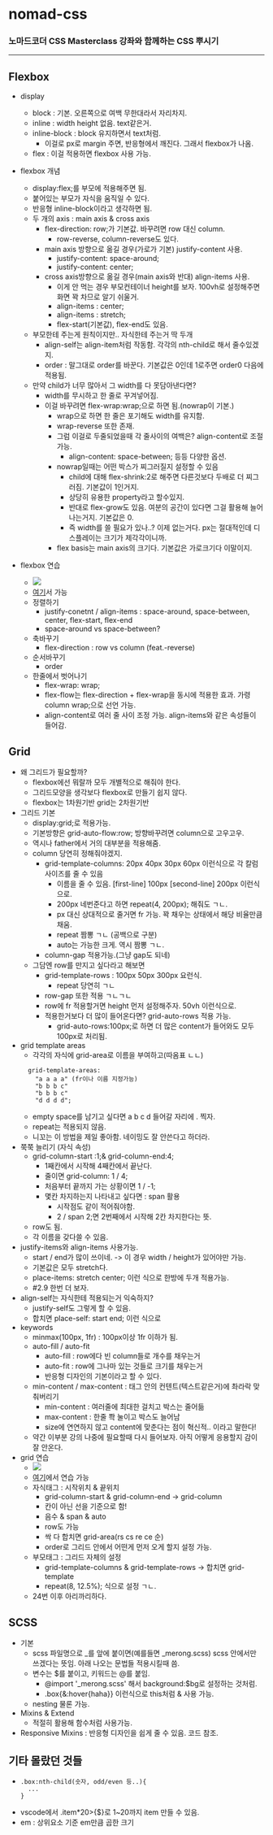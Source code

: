 # nomad-css
### 노마드코더 CSS Masterclass 강좌와 함께하는 CSS 뿌시기

---

## Flexbox
- display
  - block : 기본. 오른쪽으로 여백 무한대라서 자리차지.
  - inline : width height 없음. text같은거.
  - inline-block : block 유지하면서 text처럼.
    - 이걸로 px로 margin 주면, 반응형에서 깨진다. 그래서 flexbox가 나옴.
  - flex : 이걸 적용하면 flexbox 사용 가능.

- flexbox 개념
  - display:flex;를 부모에 적용해주면 됨.
  - 붙어있는 부모가 자식을 움직일 수 있다.
  - 반응형 inline-block이라고 생각하면 됨.
  - 두 개의 axis : main axis & cross axis
    - flex-direction: row;가 기본값. 바꾸려면 row 대신 column.
      - row-reverse, column-reverse도 있다.
    - main axis 방향으로 옮길 경우(가로가 기본) justify-content 사용.
      - justify-content: space-around;
      - justify-content: center;
    - cross axis방향으로 옮길 경우(main axis와 반대) align-items 사용.
      - 이게 안 먹는 경우 부모컨테이너 height를 보자. 100vh로 설정해주면 화면 꽉 차므로 알기 쉬울거.
      - align-items : center;
      - align-items : stretch;
      - flex-start(기본값), flex-end도 있음.
  - 부모한테 주는게 원칙이지만.. 자식한테 주는거 딱 두개
    - align-self는 align-item처럼 작동함. 각각의 nth-child로 해서 줄수있겠지.
    - order : 말그대로 order를 바꾼다. 기본값은 0인데 1로주면 order0 다음에 적용됨.
  - 만약 child가 너무 많아서 그 width를 다 못담아낸다면?
    - width를 무시하고 한 줄로 꾸겨넣어짐.
    - 이걸 바꾸려면 flex-wrap:wrap;으로 하면 됨.(nowrap이 기본.)
      - wrap으로 하면 한 줄은 포기해도 width를 유지함.
      - wrap-reverse 또한 존재.
      - 그럼 이걸로 두줄되었을때 각 줄사이의 여백은? align-content로 조절가능.
        - align-content: space-between; 등등 다양한 옵션.
      - nowrap일때는 어떤 박스가 찌그러질지 설정할 수 있음
        - child에 대해 flex-shrink:2로 해주면 다른것보다 두배로 더 찌그러짐. 기본값이 1인거지.
        - 상당히 유용한 property라고 할수있지.
        - 반대로 flex-grow도 있음. 여분의 공간이 있다면 그걸 활용해 늘어나는거지. 기본값은 0.
        - 즉 width를 쓸 필요가 있나..? 이제 없는거다. px는 절대적인데 디스플레이는 크기가 제각각이니까.
      - flex basis는 main axis의 크기다. 기본값은 가로크기다 이말이지.

- flexbox 연습
  - ![](https://github.com/KangJunewoo/nomad-css/blob/master/Flexbox/flexboxfroggy.gif)
  - [여기](http://flexboxfroggy.com/)서 가능
  - 정렬하기
    - justify-conetnt / align-items : space-around, space-between, center, flex-start, flex-end
    - space-around vs space-between?
  - 축바꾸기
    -  flex-direction : row vs column (feat.-reverse)
  - 순서바꾸기
    - order
  - 한줄에서 벗어나기
    - flex-wrap: wrap;
    - flex-flow는 flex-direction + flex-wrap을 동시에 적용한 효과. 가령 column wrap;으로 선언 가능.
    - align-content로 여러 줄 사이 조정 가능. align-items와 같은 속성들이 들어감.

  
## Grid
- 왜 그리드가 필요할까?
  - flexbox에선 뭐랄까 모두 개별적으로 해줘야 한다.
  - 그리드모양을 생각보다 flexbox로 만들기 쉽지 않다.
  - flexbox는 1차원기반 grid는 2차원기반
- 그리드 기본
  - display:grid;로 적용가능.
  - 기본방향은 grid-auto-flow:row; 방향바꾸려면 column으로 고우고우.
  - 역시나 father에서 거의 대부분을 적용해줌.
  - column 당연히 정해줘야겠지.
    - grid-template-columns: 20px 40px 30px 60px 이런식으로 각 칼럼 사이즈를 줄 수 있음
      - 이름을 줄 수 있음. \[first-line\] 100px \[second-line\] 200px 이런식으로.
      - 200px 네번준다고 하면 repeat(4, 200px); 해줘도 ㄱㄴ.
      - px 대신 상대적으로 줄거면 fr 가능. 꽉 채우는 상태에서 해당 비율만큼 채움.
      - repeat 짬뽕 ㄱㄴ (공백으로 구분)
      - auto는 가능한 크게. 역시 짬뽕 ㄱㄴ.
    - column-gap 적용가능.(그냥 gap도 되네)
  - 그담엔 row를 만지고 싶다라고 해보면
    - grid-template-rows : 100px 50px 300px 요런식.
      - repeat 당연히 ㄱㄴ
    - row-gap 또한 적용 ㄱㄴㄱㄴ
    - row에 fr 적용할거면 height 먼저 설정해주자. 50vh 이런식으로.
    - 적용한거보다 더 많이 들어온다면? grid-auto-rows 적용 가능.
      - grid-auto-rows:100px;로 하면 더 많은 content가 들어와도 모두 100px로 처리됨.
- grid template areas
  - 각각의 자식에 grid-area로 이름을 부여하고(따옴표 ㄴㄴ)
  ```
    grid-template-areas:
      "a a a a" (fr이나 이름 지정가능)
      "b b b c" 
      "b b b c" 
      "d d d d"; 
  ```
  - empty space를 남기고 싶다면 a b c d 들어갈 자리에 . 찍자.
  - repeat는 적용되지 않음.
  - 니꼬는 이 방법을 제일 좋아함. 네이밍도 잘 안쓴다고 하더라.
- 쭉쭉 늘리기 (자식 속성)
  - grid-column-start :1;& grid-column-end:4;
    - 1째칸에서 시작해 4째칸에서 끝난다.
    - 줄이면 grid-column: 1 / 4;
    - 처음부터 끝까지 가는 상황이면 1 / -1;
    - 몇칸 차지하는지 나타내고 싶다면 : span 활용
      - 시작점도 같이 적어줘야함.
      - 2 / span 2;면 2번째에서 시작해 2칸 차지한다는 뜻.
  - row도 됨.
  - 각 이름을 갖다쓸 수 있음.
- justify-items와 align-items 사용가능.
  - start / end가 많이 쓰이네. -> 이 경우 width / height가 있어야만 가능.
  - 기본값은 모두 stretch다.
  - place-items: stretch center; 이런 식으로 한방에 두개 적용가능.
  - #2.9 한번 더 보자.
- align-self는 자식한테 적용되는거 익숙하지?
  - justify-self도 그렇게 할 수 있음.
  - 합치면 place-self: start end; 이런 식으로
- keywords
  - minmax(100px, 1fr) : 100px이상 1fr 이하가 됨.
  - auto-fill / auto-fit
    - auto-fill : row에다 빈 column들로 개수를 채우는거
    - auto-fit : row에 그나마 있는 것들로 크기를 채우는거
    - 반응형 디자인의 기본이라고 할 수 있다.
  - min-content / max-content : 태그 안의 컨텐트(텍스트같은거)에 촤라락 맞춰버리기
    - min-content : 여러줄에 최대한 걸치고 박스는 줄어듦
    - max-content : 한줄 쫙 눌이고 박스도 늘어남
    - size에 연연하지 않고 content에 맞춘다는 점이 혁신적.. 이라고 말한다!
  - 약간 이부분 강의 나중에 필요할때 다시 들어보자. 아직 어떻게 응용할지 감이 잘 안온다.
- grid 연습
  - ![](https://github.com/KangJunewoo/nomad-css/blob/master/Grid/gridgarden.gif)
  - [여기](http://cssgridgarden.com/)에서 연습 가능
  - 자식태그 : 시작위치 & 끝위치
    - grid-column-start & grid-column-end -> grid-column
    - 칸이 아닌 선을 기준으로 함!
    - 음수 & span & auto
    - row도 가능
    - 싹 다 합치면 grid-area(rs cs re ce 순)
    - order로 그리드 안에서 어떤게 먼저 오게 할지 설정 가능.
  - 부모태그 : 그리드 자체의 설정
    - grid-template-columns & grid-template-rows -> 합치면 grid-template
    - repeat(8, 12.5%); 식으로 설정 ㄱㄴ.
  - 24번 이후 아리까리하다.


## SCSS
- 기본
  - scss 파일명으로 _를 앞에 붙이면(예를들면 _merong.scss) scss 안에서만 쓰겠다는 뜻임. 아래 나오는 문법들 적용시킬때 씀.
  - 변수는 $를 붙이고, 키워드는 @를 붙임.
    - @import '_merong.scss' 해서 background:$bg로 설정하는 것처럼.
    - .box{&:hover{haha}} 이런식으로 this처럼 & 사용 가능.
  - nesting 물론 가능.
- Mixins & Extend
  - 적절히 활용해 함수처럼 사용가능.
- Responsive Mixins : 반응형 디자인을 쉽게 줄 수 있음. 코드 참조.


## 기타 몰랐던 것들
- ```
  .box:nth-child(숫자, odd/even 등..){
    ...
  }
  ```
- vscode에서 .item*20>{$}로 1~20까지 item 만들 수 있음.
- em : 상위요소 기준 em만큼 곱한 크기